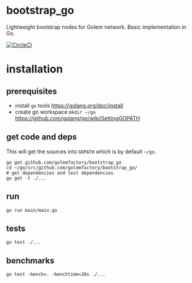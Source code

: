# bootstrap_go
Lightweight bootstrap nodes for Golem network. Basic implementation in Go.

[![CircleCI](https://circleci.com/gh/golemfactory/bootstrap_go.svg?style=svg)](https://circleci.com/gh/golemfactory/bootstrap_go)

# installation

## prerequisites
- install `go` tools https://golang.org/doc/install  
- create go workspace `mkdir ~/go` https://github.com/golang/go/wiki/SettingGOPATH

## get code and deps

This will get the sources into `GOPATH` which is by default `~/go`.

```
go get github.com/golemfactory/bootstrap_go
cd ~/go/src/github.com/golemfactory/bootstrap_go/
# get dependencies and test dependencies
go get -t ./...
```

## run
```
go run main/main.go
```

## tests

```
go test ./...
```

## benchmarks

```
go test -bench=. -benchtime=20s ./...
```
